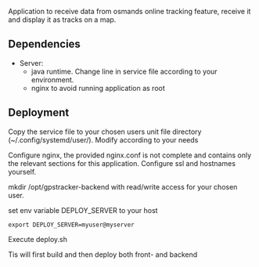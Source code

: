 Application to receive data from osmands online tracking feature, receive it and display it as tracks on a map.

## Dependencies
- Server: 
  - java runtime. Change line in service file according to your environment.
  - nginx to avoid running application as root

## Deployment

Copy the service file to your chosen users unit file directory (~/.config/systemd/user/). Modify according to your needs

Configure nginx, the provided nginx.conf is not complete and contains only the relevant sections for this application. Configure ssl and hostnames yourself.

mkdir /opt/gpstracker-backend with read/write access for your chosen user.

set env variable DEPLOY_SERVER to your host

```export DEPLOY_SERVER=myuser@myserver```

Execute deploy.sh

Tis will first build and then deploy both front- and backend
